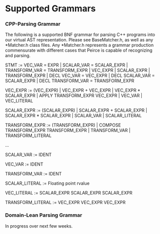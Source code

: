# Supported Grammars

### CPP-Parsing Grammar

The following is a supported BNF grammar for parsing C++ programs into our virtual AST representation. Please see BaseMatcher.h, as well as any *Matcher.h class files.
Any *Matcher.h represents a grammar production commensurate with different cases that Peirce is capable of recognizing and parsing.

STMT := VEC_VAR = EXPR | SCALAR_VAR = SCALAR_EXPR | TRANSFORM_VAR = TRANSFORM_EXPR | VEC_EXPR | SCALAR_EXPR | TRANSFORM_EXPR | DECL VEC_VAR = VEC_EXPR | DECL SCALAR_VAR = SCALAR_EXPR | DECL TRANSFORM_VAR = TRANSFORM_EXPR

VEC_EXPR := (VEC_EXPR) | VEC_EXPR + VEC_EXPR | VEC_EXPR * SCALAR_EXPR | APPLY TRANSFORM_EXPR VEC_EXPR | VEC_VAR | VEC_LITERAL

SCALAR_EXPR := (SCALAR_EXPR) | SCALAR_EXPR + SCALAR_EXPR | SCALAR_EXPR * SCALAR_EXPR | SCALAR_VAR | SCALAR_LITERAL

TRANSFORM_EXPR := (TRANSFORM_EXPR) | COMPOSE TRANSFORM_EXPR TRANSFORM_EXPR | TRANSFORM_VAR | TRANSFORM_LITERAL

...

SCALAR_VAR := IDENT

VEC_VAR := IDENT

TRANSFORM_VAR := IDENT

SCALAR_LITERAL := Floating point rvalue

VEC_LITERAL := SCALAR_EXPR SCALAR_EXPR SCALAR_EXPR

TRANSFORM_LITERAL := VEC_EXPR VEC_EXPR VEC_EXPR

### Domain-Lean Parsing Grammar

In progress over next few weeks.
